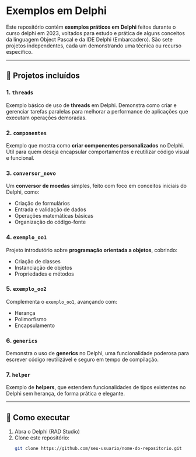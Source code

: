 # Exemplos em Delphi

Este repositório contém **exemplos práticos em Delphi** feitos durante o curso delphi em 2023, voltados para estudo e prática de alguns conceitos da linguagem Object Pascal e da IDE Delphi (Embarcadero). São sete projetos independentes, cada um demonstrando uma técnica ou recurso específico.

---

## 📁 Projetos incluídos

### 1. `threads`
Exemplo básico de uso de **threads** em Delphi. Demonstra como criar e gerenciar tarefas paralelas para melhorar a performance de aplicações que executam operações demoradas.

### 2. `componentes`
Exemplo que mostra como **criar componentes personalizados** no Delphi. Útil para quem deseja encapsular comportamentos e reutilizar código visual e funcional.

### 3. `conversor_novo`
Um **conversor de moedas** simples, feito com foco em conceitos iniciais do Delphi, como:
- Criação de formulários
- Entrada e validação de dados
- Operações matemáticas básicas
- Organização do código-fonte

### 4. `exemplo_oo1`
Projeto introdutório sobre **programação orientada a objetos**, cobrindo:
- Criação de classes
- Instanciação de objetos
- Propriedades e métodos

### 5. `exemplo_oo2`
Complementa o `exemplo_oo1`, avançando com:
- Herança
- Polimorfismo
- Encapsulamento

### 6. `generics`
Demonstra o uso de **generics** no Delphi, uma funcionalidade poderosa para escrever código reutilizável e seguro em tempo de compilação.

### 7. `helper`
Exemplo de **helpers**, que estendem funcionalidades de tipos existentes no Delphi sem herança, de forma prática e elegante.

---

## 🚀 Como executar

1. Abra o Delphi (RAD Studio)
2. Clone este repositório:
   ```bash
   git clone https://github.com/seu-usuario/nome-do-repositorio.git
